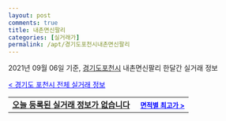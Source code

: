 ```yaml
---
layout: post
comments: true
title: 내촌면신팔리
categories: [실거래가]
permalink: /apt/경기도포천시내촌면신팔리
---
```


2021년 09월 06일 기준, <a href="/apt/경기도포천시">경기도포천시</a> 내촌면신팔리 한달간 실거래 정보

<a style="color: blue;" href="/apt/경기도포천시">< 경기도 포천시 전체 실거래 정보</a>
<!---- start ---->
<table>
  <tr>
    <td colspan="4" style="font-weight: bold;"><a href="/apt/경기도포천시내촌면신팔리{name_without_space}">오늘 등록된 실거래 정보가 없습니다</a> &nbsp;&nbsp;&nbsp; <a style="color: blue; font-size: smaller;" href="/apt/경기도포천시내촌면신팔리{name_without_space}">면적별 최고가 ></a></td>
  </tr>
    
</table>
<!---- end ---->
    